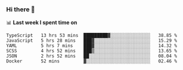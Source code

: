 ### Hi there 👋

<!--
**DBvc/DBvc** is a ✨ _special_ ✨ repository because its `README.md` (this file) appears on your GitHub profile.

Here are some ideas to get you started:

- 🔭 I’m currently working on ...
- 🌱 I’m currently learning ...
- 👯 I’m looking to collaborate on ...
- 🤔 I’m looking for help with ...
- 💬 Ask me about ...
- 📫 How to reach me: ...
- 😄 Pronouns: ...
- ⚡ Fun fact: ...
-->

📊 **Last week I spent time on**
<!--START_SECTION:waka-->

```text
TypeScript   13 hrs 53 mins  █████████▓░░░░░░░░░░░░░░░   38.85 %
JavaScript   5 hrs 28 mins   ███▓░░░░░░░░░░░░░░░░░░░░░   15.29 %
YAML         5 hrs 7 mins    ███▓░░░░░░░░░░░░░░░░░░░░░   14.32 %
SCSS         4 hrs 52 mins   ███▒░░░░░░░░░░░░░░░░░░░░░   13.65 %
JSON         2 hrs 52 mins   ██░░░░░░░░░░░░░░░░░░░░░░░   08.04 %
Docker       52 mins         ▓░░░░░░░░░░░░░░░░░░░░░░░░   02.46 %
```

<!--END_SECTION:waka-->
